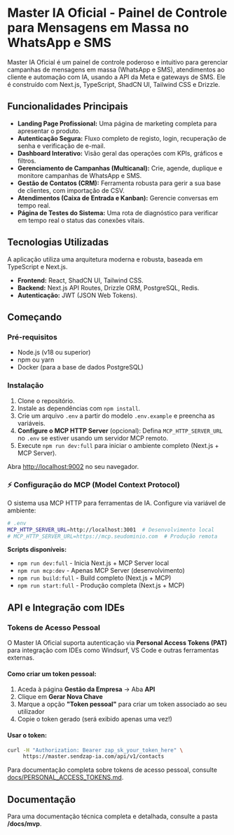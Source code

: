
# Master IA Oficial - Painel de Controle para Mensagens em Massa no WhatsApp e SMS

Master IA Oficial é um painel de controle poderoso e intuitivo para gerenciar campanhas de mensagens em massa (WhatsApp e SMS), atendimentos ao cliente e automação com IA, usando a API da Meta e gateways de SMS. Ele é construído com Next.js, TypeScript, ShadCN UI, Tailwind CSS e Drizzle.

## Funcionalidades Principais

*   **Landing Page Profissional:** Uma página de marketing completa para apresentar o produto.
*   **Autenticação Segura:** Fluxo completo de registo, login, recuperação de senha e verificação de e-mail.
*   **Dashboard Interativo:** Visão geral das operações com KPIs, gráficos e filtros.
*   **Gerenciamento de Campanhas (Multicanal):** Crie, agende, duplique e monitore campanhas de WhatsApp e SMS.
*   **Gestão de Contatos (CRM):** Ferramenta robusta para gerir a sua base de clientes, com importação de CSV.
*   **Atendimentos (Caixa de Entrada e Kanban):** Gerencie conversas em tempo real.
*   **Página de Testes do Sistema:** Uma rota de diagnóstico para verificar em tempo real o status das conexões vitais.

## Tecnologias Utilizadas

A aplicação utiliza uma arquitetura moderna e robusta, baseada em TypeScript e Next.js.

- **Frontend:** React, ShadCN UI, Tailwind CSS.
- **Backend:** Next.js API Routes, Drizzle ORM, PostgreSQL, Redis.
- **Autenticação:** JWT (JSON Web Tokens).

## Começando

### Pré-requisitos

*   Node.js (v18 ou superior)
*   npm ou yarn
*   Docker (para a base de dados PostgreSQL)

### Instalação

1.  Clone o repositório.
2.  Instale as dependências com `npm install`.
3.  Crie um arquivo `.env` a partir do modelo `.env.example` e preencha as variáveis.
4.  **Configure o MCP HTTP Server** (opcional): Defina `MCP_HTTP_SERVER_URL` no `.env` se estiver usando um servidor MCP remoto.
5.  Execute `npm run dev:full` para iniciar o ambiente completo (Next.js + MCP Server).

Abra [http://localhost:9002](http://localhost:9002) no seu navegador.

### ⚡ Configuração do MCP (Model Context Protocol)

O sistema usa MCP HTTP para ferramentas de IA. Configure via variável de ambiente:

```bash
# .env
MCP_HTTP_SERVER_URL=http://localhost:3001  # Desenvolvimento local
# MCP_HTTP_SERVER_URL=https://mcp.seudominio.com  # Produção remota
```

**Scripts disponíveis:**
- `npm run dev:full` - Inicia Next.js + MCP Server local
- `npm run mcp:dev` - Apenas MCP Server (desenvolvimento)
- `npm run build:full` - Build completo (Next.js + MCP)
- `npm run start:full` - Produção completa (Next.js + MCP)

## API e Integração com IDEs

### Tokens de Acesso Pessoal

O Master IA Oficial suporta autenticação via **Personal Access Tokens (PAT)** para integração com IDEs como Windsurf, VS Code e outras ferramentas externas.

#### Como criar um token pessoal:

1. Aceda à página **Gestão da Empresa** → Aba **API**
2. Clique em **Gerar Nova Chave**
3. Marque a opção **"Token pessoal"** para criar um token associado ao seu utilizador
4. Copie o token gerado (será exibido apenas uma vez!)

#### Usar o token:

```bash
curl -H "Authorization: Bearer zap_sk_your_token_here" \
     https://master.sendzap-ia.com/api/v1/contacts
```

Para documentação completa sobre tokens de acesso pessoal, consulte [docs/PERSONAL_ACCESS_TOKENS.md](docs/PERSONAL_ACCESS_TOKENS.md).

## Documentação

Para uma documentação técnica completa e detalhada, consulte a pasta **/docs/mvp**.
